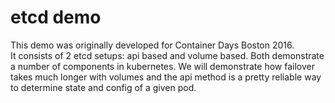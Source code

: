etcd demo
=========

This demo was originally developed for Container Days Boston 2016.  
It consists of 2 etcd setups: api based and volume based.
Both demonstrate a number of components in kubernetes.  We will demonstrate
how failover takes much longer with volumes and the api method is a pretty
reliable way to determine state and config of a given pod.
